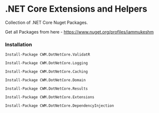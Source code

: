 # .NET Core Extensions and Helpers

Collection of .NET Core Nuget Packages.

Get all Packages from here - https://www.nuget.org/profiles/iammukeshm

### Installation

`Install-Package CWM.DotNetCore.ValidatR`

`Install-Package CWM.DotNetCore.Logging`

`Install-Package CWM.DotNetCore.Caching`

`Install-Package CWM.DotNetCore.Domain`

`Install-Package CWM.DotNetCore.Results`

`Install-Package CWM.DotNetCore.Extensions`

`Install-Package CWM.DotNetCore.DependencyInjection`
